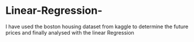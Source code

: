 # Linear-Regression-
I have used the boston housing dataset from kaggle to determine the future prices and finally analysed with the linear Regression
